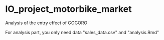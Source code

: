 # IO_project_motorbike_market
Analysis of the entry effect of GOGORO

For analysis part, you only need data "sales_data.csv" and "analysis.Rmd"

